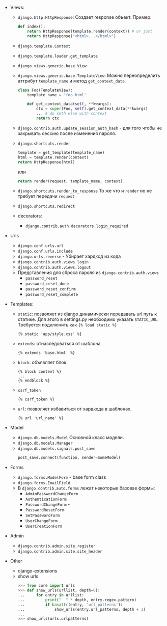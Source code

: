 - Views:
  * `django.http.HttpResponse`:
    Создает response объект.
    Пример:
    ```python
    def index():
        return HttpResponse(template.render(context)) # or just
        return HttpResponse("<html>...</html>")
    ```
  * `django.template.Context`

  * `django.template.loader.get_template`

  * `django.views.generic.base.View`:

  * `django.views.generic.base.TemplateView`:
    Можно переопределить аттрибут `template_name` и метод `get_context_data`.
    ```python
    class Foo(TemplateView):
        template_name = 'foo.html'

        def get_context_data(self, **kwargs):
            ctx = super(Foo, self).get_context_data(**kwargs)
            ... # do smth else with context
            return ctx
    ```

  * `django.contrib.auth.update_session_auth_hash` - для того чтобы не закрывать
    сессию после изменения пароля.

  * `django.shortcuts.render`
    ```python
    template = get_template(template_name)
    html = template.render(context)
    return HttpResponse(html)
    ```
    или
    ```python
    return render(request, template_name, context)
    ```

  * `django.shortcuts.render_to_response`
    То же что и `render` но не требует передачи `request`

  * `django.shortcuts.redirect`

  * decorators:
    - `django.contrib.auth.decorators.login_required`

- Urls
  * `django.conf.urls.url`
  * `django.conf.urls.include`
  * `django.urls.reverse` - Убирает хардкод из кода
  * `django.contrib.auth.views.login`
  * `django.contrib.auth.views.logout`
  * Представления для сброса пароля из `django.contrib.auth.views`
    - `password_reset`
    - `password_reset_done`
    - `password_reset_confirm`
    - `password_reset_complete`

- Templates:
  * `static`: позволяет из django динамически передавать url путь к статике.
    Для этого в settings.py необходимо указать `STATIC_URL`.
    Требуется подключить как `{% load static %}`
    ```
    {% static 'app/style.css' %}
    ```

  * `extends`: отнаследоваться от шаблона
    ```
    {% extends 'base.html' %}
    ```

  * `block`: объявляет блок
    ```
    {% block content %}
    ...
    {% endblock %}
    ```

  * `csrf_token`
    ```
    {% csrf_token %}
    ```
  * `url`: позволяет избавиться от хардкода в шаблонах.
    ```
    {% url 'url_name' %}

- Model
  * `django.db.models.Model` Основной класс модели.
  * `django.db.models.Manager`
  * `django.db.models.signals.post_save`
    ```python
    post_save.connect(function, sender=SomeModel)
    ```

- Forms
  * `django.forms.ModelForm` - base form class
  * `django.forms.EmailField`
  * В `django.contrib.auto.forms` лежат некоторые базовае формы:
    - `AdminPasswordChangeForm`
    - `AuthenticationForm`
    - `PasswordChangeForm` -
    - `PasswordResetForm`
    - `SetPasswordForm`
    - `UserChangeForm`
    - `UserCreationForm`


- Admin
  * `django.contrib.admin.site.register`
  * `django.contrib.admin.site.site_header`


- Other
  * django-extensions
  * show urls
    ```python
    >>> from core import urls
    >>> def show_urls(urllist, depth=0):
    ...     for entry in urllist:
    ...         print("  " * depth, entry.regex.pattern)
    ...         if hasattr(entry, 'url_patterns'):
    ...             show_urls(entry.url_patterns, depth + 1)
    ...
    >>> show_urls(urls.urlpatterns)
    ```
